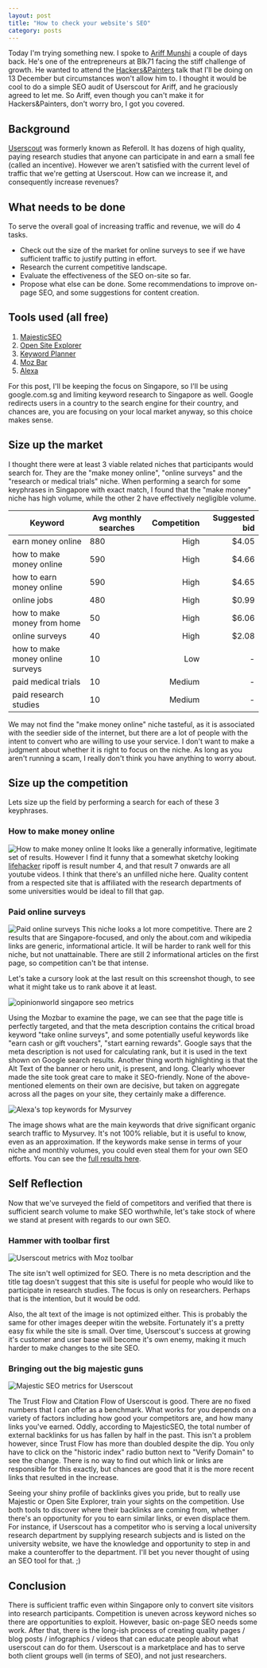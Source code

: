 ```yaml
---
layout: post
title: "How to check your website's SEO"
category: posts
---
```


Today I'm trying something new. I spoke to [Ariff Munshi](https://twitter.com/AriffMunshi) a couple of days back. He's one of the entrepreneurs at Blk71 facing the stiff challenge of growth. He wanted to attend the [Hackers&Painters](http://hackersandpainters.sg/events/) talk that I'll be doing on 13 December but circumstances won't allow him to. I thought it would be cool to do a simple SEO audit of Userscout for Ariff, and he graciously agreed to let me. So Ariff, even though you can't make it for Hackers&Painters, don't worry bro, I got you covered.

## Background
[Userscout](http://www.userscout.com) was formerly known as Referoll. It has dozens of high quality, paying research studies that anyone can participate in and earn a small fee (called an incentive). However we aren't satisfied with the current level of traffic that we're getting at Userscout. How can we increase it, and consequently increase revenues?

## What needs to be done
To serve the overall goal of increasing traffic and revenue, we will do 4 tasks.

* Check out the size of the market for online surveys to see if we have sufficient traffic to justify putting in effort.
* Research the current competitive landscape.
* Evaluate the effectiveness of the SEO on-site so far.
* Propose what else can be done. Some recommendations to improve on-page SEO, and some suggestions for content creation.

## Tools used (all free)
1. [MajesticSEO](http://www.majesticseo.com)
2. [Open Site Explorer](http://www.opensiteexplorer.org)
3. [Keyword Planner](https://adwords.google.com/ko/KeywordPlanner/Home)
4. [Moz Bar](http://moz.com/tools/seo-toolbar)
5. [Alexa](http://www.alexa.com)

For this post, I'll be keeping the focus on Singapore, so I'll be using google.com.sg and limiting keyword research to Singapore as well. Google redirects users in a country to the search engine for their country, and chances are, you are focusing on your local market anyway, so this choice makes sense.

## Size up the market
I thought there were at least 3 viable related niches that participants would search for. They are the "make money online", "online surveys" and the "research or medical trials" niche. When performing a search for some keyphrases in Singapore with exact match, I found that the "make money" niche has high volume, while the other 2 have effectively negligible volume.
    
| Keyword | Avg monthly searches | Competition | Suggested bid |
|---------|----------------------|------------:|--------------:|
| earn money online | 880 | High | $4.05
| how to make money online | 590 | High | $4.66
| how to earn money online | 590 | High | $4.65
| online jobs | 480 | High | $0.99
| how to make money from home | 50 | High | $6.06
| online surveys | 40 | High | $2.08
| how to make money online surveys | 10 | Low | -
| paid medical trials | 10 | Medium | -
| paid research studies | 10 | Medium | -
    
We may not find the "make money online" niche tasteful, as it is associated with the seedier side of the internet, but there are a lot of people with the intent to convert who are willing to use your service. I don't want to make a judgment about whether it is right to focus on the niche. As long as you aren't running a scam, I really don't think you have anything to worry about.

## Size up the competition
Lets size up the field by performing a search for each of these 3 keyphrases. 

### How to make money online

![How to make money online](/images/how-to-make-money-online.png "How to make money online")
It looks like a generally informative, legitimate set of results. However I find it funny that a somewhat sketchy looking [lifehacker](http://www.lifehacker.com) ripoff is result number 4, and that result 7 onwards are all youtube videos. I think that there's an unfilled niche here. Quality content from a respected site that is affiliated with the research departments of some universities would be ideal to fill that gap.

### Paid online surveys

![Paid online surveys](/images/paid-online-surveys.png "Paid online surveys")
This niche looks a lot more competitive. There are 2 results that are Singapore-focused, and only the about.com and wikipedia links are generic, informational article. It will be harder to rank well for this niche, but not unattainable. There are still 2 informational articles on the first page, so competition can't be that intense.

Let's take a cursory look at the last result on this screenshot though, to see what it might take us to rank above it at least.

![opinionworld singapore seo metrics](/images/opinionworld-singapore.png "Opinionworld Singapore SEO metrics")

Using the Mozbar to examine the page, we can see that the page title is perfectly targeted, and that the meta description contains the critical broad keyword "take online surveys", and some potentially useful keywords like "earn cash or gift vouchers", "start earning rewards". Google says that the meta description is not used for calculating rank, but it is used in the text shown on Google search results. Another thing worth highlighting is that the Alt Text of the banner or hero unit, is present, and long. Clearly whoever made the site took great care to make it SEO-friendly. None of the above-mentioned elements on their own are decisive, but taken on aggregate across all the pages on your site, they certainly make a difference.

![Alexa's top keywords for Mysurvey](/images/alexa-mysurvey-top-keywords-from-search-engines.png "Alexa's top keywords for Mysurvey")

The image shows what are the main keywords that drive significant organic search traffic to Mysurvey. It's not 100% reliable, but it is useful to know, even as an approximation. If the keywords make sense in terms of your niche and monthly volumes, you could even steal them for your own SEO efforts. You can see the [full results here](http://www.alexa.com/siteinfo/mysurvey.com.sg).

## Self Reflection

Now that we've surveyed the field of competitors and verified that there is sufficient search volume to make SEO worthwhile, let's take stock of where we stand at present with regards to our own SEO.

### Hammer with toolbar first

![Userscout metrics with Moz toolbar](/images/Userscout-Moz-toolbar.png "Results of Moz toolbar evaluation")

The site isn't well optimized for SEO. There is no meta description and the title tag doesn't suggest that this site is useful for people who would like to participate in research studies. The focus is only on researchers. Perhaps that is the intention, but it would be odd.

Also, the alt text of the image is not optimized either. This is probably the same for other images deeper witin the website. Fortunately it's a pretty easy fix while the site is small. Over time, Userscout's success at growing it's customer and user base will become it's own enemy, making it much harder to make changes to the site SEO.

### Bringing out the big majestic guns

![Majestic SEO metrics for Userscout](/images/Userscout-Majestic.png)

The Trust Flow and Citation Flow of Userscout is good. There are no fixed numbers that I can offer as a benchmark. What works for you depends on a variety of factors including how good your competitors are, and how many links you've earned. Oddly, according to MajesticSEO, the total number of external backlinks for us has fallen by half in the past. This isn't a problem however, since Trust Flow has more than doubled despite the dip. You only have to click on the "historic index" radio button next to "Verify Domain" to see the change. There is no way to find out which link or links are responsible for this exactly, but chances are good that it is the more recent links that resulted in the increase.

Seeing your shiny profile of backlinks gives you pride, but to really use Majestic or Open Site Explorer, train your sights on the competition. Use both tools to discover where their backlinks are coming from, whether there's an opportunity for you to earn similar links, or even displace them. For instance, if Userscout has a competitor who is serving a local university research department by supplying research subjects and is listed on the university website, we have the knowledge and opportunity to step in and make a counteroffer to the department. I'll bet you never thought of using an SEO tool for that. ;)

## Conclusion

There is sufficient traffic even within Singapore only to convert site visitors into research participants. Competition is uneven across keyword niches so there are opportunities to exploit. However, basic on-page SEO needs some work. After that, there is the long-ish process of creating quality pages / blog posts / infographics / videos that can educate people about what userscout can do for them. Userscout is a marketplace and has to serve both client groups well (in terms of SEO), and not just researchers.